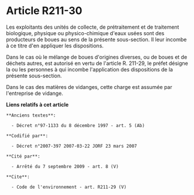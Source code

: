 # Article R211-30

Les exploitants des unités de collecte, de prétraitement et de traitement biologique, physique ou physico-chimique d'eaux
usées sont des producteurs de boues au sens de la présente sous-section. Il leur incombe à ce titre d'en appliquer les
dispositions. 

Dans le cas où le mélange de boues d'origines diverses, ou de boues et de déchets autres, est autorisé en vertu de l'article
R. 211-29, le préfet désigne la ou les personnes à qui incombe l'application des dispositions de la présente sous-section. 

Dans le cas des matières de vidanges, cette charge est assumée par l'entreprise de vidange.

**Liens relatifs à cet article**

	**Anciens textes**:

	  - Décret n°97-1133 du 8 décembre 1997 - art. 5 (Ab)

	**Codifié par**:

	  - Décret n°2007-397 2007-03-22 JORF 23 mars 2007

	**Cité par**:

	  - Arrêté du 7 septembre 2009 - art. 8 (V)

	**Cite**:

	  - Code de l'environnement - art. R211-29 (V)
